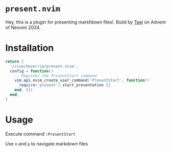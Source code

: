 # `present.nvim`

Hey, this is a plugin for presenting markfdown files!. Build by [Teej](https://github.com/tjdevries) on Advent of Neovim 2024.

# Installation

```lua
return {
  'crisecheverria/present.nvim',
  config = function()
    -- Register the PresentStart command
    vim.api.nvim_create_user_command('PresentStart', function()
      require('present').start_presentation {}
    end, {})
  end,
}
```

# Usage

Execute command `:PresentStart`

Use `n` and `p` to navigate markdown files
